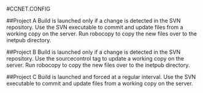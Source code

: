 #CCNET.CONFIG 

##Project A
Build is launched only if a change is detected in the SVN repository.
Use the SVN executable to commit and update files from a working copy on the server.
Run robocopy to copy the new files over to the inetpub directory.

##Project B
Build is launched only if a change is detected in the SVN repository.
Use the sourcecontrol tag to update a working copy on the server.
Run robocopy to copy the new files over to the inetpub directory.

##Project C
Build is launched and forced at a regular interval.
Use the SVN executable to commit and update files from a working copy on the server.
